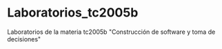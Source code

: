 # Laboratorios_tc2005b
Laboratorios de la materia tc2005b "Construcción de software y toma de decisiones"
